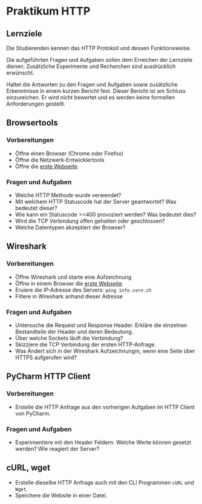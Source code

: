 # Praktikum HTTP
## Lernziele
Die Studierenden kennen das HTTP Protokoll und dessen Funktionsweise.

Die aufgeführten Fragen und Aufgaben sollen dem Erreichen der Lernziele dienen. 
Zusätzliche Experimente und Recherchen sind ausdrücklich erwünscht.

Haltet die Antworten zu den Fragen und Aufgaben sowie zusätzliche Erkenntnisse in einem kurzen Bericht fest.
Dieser Bericht ist am Schluss einzureichen.
Er wird nicht bewertet und es werden keine formellen Anforderungen gestellt.

## Browsertools
### Vorbereitungen
- Öffne einen Browser (Chrome oder Firefox)
- Öffne die Netzwerk-Entwicklertools
- Öffne die [erste Webseite](http://info.cern.ch/hypertext/WWW/TheProject.html).

### Fragen und Aufgaben
- Welche HTTP Methode wurde verwendet?
- Mit welchem HTTP Statuscode hat der Server geantwortet? Was bedeutet dieser?
- Wie kann ein Statuscode >=400 provoziert werden? Was bedeutet dies?
- Wird die TCP Verbindung offen gehalten oder geschlossen?
- Welche Datentypen akzeptiert der Browser?

## Wireshark
### Vorbereitungen
- Öffne Wireshark und starte eine Aufzeichnung
- Öffne in einem Browser die [erste Webseite](http://info.cern.ch/hypertext/WWW/TheProject.html).
- Eruiere die IP-Adresse des Servers: `ping info.cern.ch`
- Filtere in Wireshark anhand dieser Adresse

### Fragen und Aufgaben
- Untersuche die Request und Response Header. Erkläre die einzelnen Bestandteile der Header und deren Bedeutung.
- Über welche Sockets läuft die Verbindung?
- Skizziere die TCP Verbindung der ersten HTTP-Anfrage.
- Was Ändert sich in der Wireshark Aufzeichnungm, wenn eine Seite über HTTPS aufgerufen wird?

## PyCharm HTTP Client
### Vorbereitungen
- Erstelle die HTTP Anfrage aus den vorherigen Aufgaben im HTTP Client von PyCharm.

### Fragen und Aufgaben
- Experimentiere mit den Header Feldern. Welche Werte können gesetzt werden? Wie reagiert der Server?

## cURL, wget
- Erstelle dieselbe HTTP Anfrage auch mit den CLI Programmen `cURL` und `Wget`.
- Speichere die Website in einer Datei.